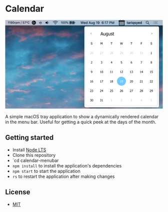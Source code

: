 
# Calendar
![](/assets/ss.png)

A simple macOS tray application to show a dynamically rendered calendar in the menu bar. Useful for getting a quick peek at the days of the month.

## Getting started
- Install [Node LTS](https://nodejs.org)
- Clone this repository
- `cd calendar-menubar
- `npm install` to install the application's dependencies
- `npm start` to start the application
- `rs` to restart the application after making changes

## License
- [MIT](https://choosealicense.com/licenses/mit/)

